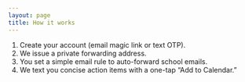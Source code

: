 ```yaml
---
layout: page
title: How it works
---
```

1. Create your account (email magic link or text OTP).  
2. We issue a private forwarding address.  
3. You set a simple email rule to auto-forward school emails.  
4. We text you concise action items with a one-tap “Add to Calendar.”
